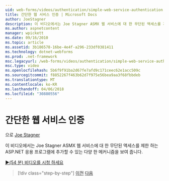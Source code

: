```yaml
---
uid: web-forms/videos/authentication/simple-web-service-authentication
title: 간단한 웹 서비스 인증 | Microsoft Docs
author: JoeStagner
description: 이 비디오에서는 Joe Stagner ASMX 웹 서비스에 대 한 무단된 액세스를 제한 하는 ASP.NET 응용 프로그램에 추가할 수 있는 다양 한 메커니즘을 보여 줍니다 중...
ms.author: aspnetcontent
manager: wpickett
ms.date: 09/16/2010
ms.topic: article
ms.assetid: 3b186578-16be-4e4f-a296-233df0381411
ms.technology: dotnet-webforms
ms.prod: .net-framework
msc.legacyurl: /web-forms/videos/authentication/simple-web-service-authentication
msc.type: video
ms.openlocfilehash: 5b6f9f91ba2d67fe7afd9c171ceec62e1acc509c
ms.sourcegitcommit: f8852267f463b62d7f975e56bea9aa3f68fbbdeb
ms.translationtype: MT
ms.contentlocale: ko-KR
ms.lasthandoff: 04/06/2018
ms.locfileid: "30880556"
---
```

<a name="simple-web-service-authentication"></a>간단한 웹 서비스 인증
====================
으로 [Joe Stagner](https://github.com/JoeStagner)

이 비디오에서는 Joe Stagner ASMX 웹 서비스에 대 한 무단된 액세스를 제한 하는 ASP.NET 응용 프로그램에 추가할 수 있는 다양 한 메커니즘을 보여 줍니다.

[&#9654;(54 분) 비디오를 시청 하세요](https://channel9.msdn.com/Blogs/ASP-NET-Site-Videos/simple-web-service-authentication)

> [!div class="step-by-step"]
> [이전](implement-the-registration-verification-pattern.md)
> [다음](creating-inactive-users.md)
